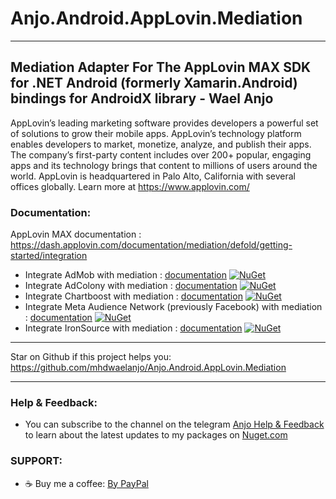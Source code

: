 ﻿# Anjo.Android.AppLovin.Mediation
 
---------------------------------
Mediation Adapter For The AppLovin MAX SDK for .NET Android (formerly Xamarin.Android) bindings for AndroidX library - Wael Anjo
---------------------------------

AppLovin’s leading marketing software provides developers a powerful set of solutions to grow their mobile apps. AppLovin’s technology platform enables developers to market, monetize, analyze, and publish their apps. The company’s first-party content includes over 200+ popular, engaging apps and its technology brings that content to millions of users around the world. AppLovin is headquartered in Palo Alto, California with several offices globally.
Learn more at https://www.applovin.com/
 
 ### Documentation:
AppLovin MAX documentation : https://dash.applovin.com/documentation/mediation/defold/getting-started/integration

- Integrate AdMob with mediation : [documentation](https://dash.applovin.com/documentation/mediation/defold/mediation-setup/admob) [![NuGet](https://buildstats.info/nuget/Anjo.Android.AppLovin.Mediation.GoogleAdMobAdapter)](https://www.nuget.org/packages/Anjo.Android.AppLovin.Mediation.GoogleAdMobAdapter/)
- Integrate AdColony with mediation : [documentation](https://dash.applovin.com/documentation/mediation/defold/mediation-setup/fyber-marketplace)  [![NuGet](https://buildstats.info/nuget/Anjo.Android.AppLovin.Mediation.AdColonyAdapter)](https://www.nuget.org/packages/Anjo.Android.AppLovin.Mediation.AdColonyAdapter/)
- Integrate Chartboost with mediation : [documentation](https://dash.applovin.com/documentation/mediation/defold/mediation-setup/chartboost)  [![NuGet](https://buildstats.info/nuget/Anjo.Android.AppLovin.Mediation.ChartBoostAdapter)](https://www.nuget.org/packages/Anjo.Android.AppLovin.Mediation.ChartBoostAdapter/)
- Integrate Meta Audience Network (previously Facebook) with mediation : [documentation](https://dash.applovin.com/documentation/mediation/defold/mediation-setup/facebook)  [![NuGet](https://buildstats.info/nuget/Anjo.Android.AppLovin.Mediation.FacebookAdapter)](https://www.nuget.org/packages/Anjo.Android.AppLovin.Mediation.FacebookAdapter/)
- Integrate IronSource with mediation : [documentation](https://dash.applovin.com/documentation/mediation/defold/mediation-setup/ironsource)  [![NuGet](https://buildstats.info/nuget/Anjo.Android.AppLovin.Mediation.IronSourceAdapter)](https://www.nuget.org/packages/Anjo.Android.AppLovin.Mediation.IronSourceAdapter/)

---------------------------------
Star on Github if this project helps you: https://github.com/mhdwaelanjo/Anjo.Android.AppLovin.Mediation 


---------------------------------
### Help & Feedback:
- You can subscribe to the channel on the telegram [Anjo Help & Feedback](https://t.me/mhwaelanjo) to learn about the latest updates to my packages on [Nuget.com](https://www.nuget.org/profiles/MHWAELANJO)

### SUPPORT:
- ☕ Buy me a coffee: [By PayPal](https://www.paypal.com/paypalme/mhwaelanjo)